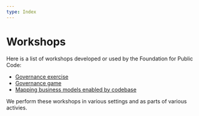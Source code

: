 ```yaml
---
type: Index
---
```


# Workshops

Here is a list of workshops developed or used by the Foundation for Public Code:

* [Governance exercise](../supporting-codebase-governance/exercise/index.md)
* [Governance game](../supporting-codebase-governance/game/index.md)
* [Mapping business models enabled by codebase](mapping-business-models.md)

We perform these workshops in various settings and as parts of various activies.
